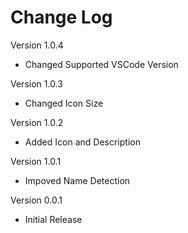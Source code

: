 # Change Log
Version 1.0.4
- Changed Supported VSCode Version

Version 1.0.3
- Changed Icon Size

Version 1.0.2
- Added Icon and Description

Version 1.0.1
- Impoved Name Detection
  
Version 0.0.1
- Initial Release